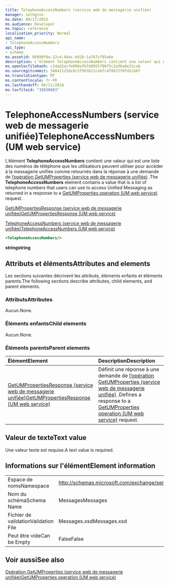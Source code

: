 ```yaml
---
title: TelephoneAccessNumbers (service web de messagerie unifiée)
manager: sethgros
ms.date: 09/17/2015
ms.audience: Developer
ms.topic: reference
localization_priority: Normal
api_name:
- TelephoneAccessNumbers
api_type:
- schema
ms.assetid: b8990f8a-12c4-4dac-b426-1a767cf95a6e
description: L’élément TelephoneAccessNumbers contient une valeur qui est une liste des numéros de téléphone que les utilisateurs peuvent utiliser pour accéder à la messagerie unifiée renvoyé en réponse à une demande (service web de messagerie unifiée) d’opération GetUMProperties.
ms.openlocfilehash: c14ad2acfe860afbfdd95570075c2a36a8e21cab
ms.sourcegitcommit: 34041125dc8c5f993b21cebfc4f8b72f0fd2cb6f
ms.translationtype: MT
ms.contentlocale: fr-FR
ms.lasthandoff: 06/11/2018
ms.locfileid: "19838683"
---
```

# <a name="telephoneaccessnumbers-um-web-service"></a><span data-ttu-id="4043d-103">TelephoneAccessNumbers (service web de messagerie unifiée)</span><span class="sxs-lookup"><span data-stu-id="4043d-103">TelephoneAccessNumbers (UM web service)</span></span>

<span data-ttu-id="4043d-104">L’élément **TelephoneAccessNumbers** contient une valeur qui est une liste des numéros de téléphone que les utilisateurs peuvent utiliser pour accéder à la messagerie unifiée comme retournés dans la réponse à une demande de [l’opération GetUMProperties (service web de messagerie unifiée)](getumproperties-operation-um-web-service.md) .</span><span class="sxs-lookup"><span data-stu-id="4043d-104">The **TelephoneAccessNumbers** element contains a value that is a list of telephone numbers that users can use to access Unified Messaging as returned in a response to a [GetUMProperties operation (UM web service)](getumproperties-operation-um-web-service.md) request.</span></span> 
  
[<span data-ttu-id="4043d-105">GetUMPropertiesResponse (service web de messagerie unifiée)</span><span class="sxs-lookup"><span data-stu-id="4043d-105">GetUMPropertiesResponse (UM web service)</span></span>](getumpropertiesresponse-um-web-service.md)
  
[<span data-ttu-id="4043d-106">TelephoneAccessNumbers (service web de messagerie unifiée)</span><span class="sxs-lookup"><span data-stu-id="4043d-106">TelephoneAccessNumbers (UM web service)</span></span>](telephoneaccessnumbers-um-web-service.md)
  
```xml
<TelephoneAccessNumbers/>
```

 <span data-ttu-id="4043d-107">**string**</span><span class="sxs-lookup"><span data-stu-id="4043d-107">**string**</span></span>
## <a name="attributes-and-elements"></a><span data-ttu-id="4043d-108">Attributs et éléments</span><span class="sxs-lookup"><span data-stu-id="4043d-108">Attributes and elements</span></span>

<span data-ttu-id="4043d-109">Les sections suivantes décrivent les attributs, éléments enfants et éléments parents.</span><span class="sxs-lookup"><span data-stu-id="4043d-109">The following sections describe attributes, child elements, and parent elements.</span></span>
  
### <a name="attributes"></a><span data-ttu-id="4043d-110">Attributs</span><span class="sxs-lookup"><span data-stu-id="4043d-110">Attributes</span></span>

<span data-ttu-id="4043d-111">Aucun.</span><span class="sxs-lookup"><span data-stu-id="4043d-111">None.</span></span>
  
### <a name="child-elements"></a><span data-ttu-id="4043d-112">Éléments enfants</span><span class="sxs-lookup"><span data-stu-id="4043d-112">Child elements</span></span>

<span data-ttu-id="4043d-113">Aucun.</span><span class="sxs-lookup"><span data-stu-id="4043d-113">None.</span></span>
  
### <a name="parent-elements"></a><span data-ttu-id="4043d-114">Éléments parents</span><span class="sxs-lookup"><span data-stu-id="4043d-114">Parent elements</span></span>

|<span data-ttu-id="4043d-115">**Élément**</span><span class="sxs-lookup"><span data-stu-id="4043d-115">**Element**</span></span>|<span data-ttu-id="4043d-116">**Description**</span><span class="sxs-lookup"><span data-stu-id="4043d-116">**Description**</span></span>|
|:-----|:-----|
|[<span data-ttu-id="4043d-117">GetUMPropertiesResponse (service web de messagerie unifiée)</span><span class="sxs-lookup"><span data-stu-id="4043d-117">GetUMPropertiesResponse (UM web service)</span></span>](getumpropertiesresponse-um-web-service.md) <br/> |<span data-ttu-id="4043d-118">Définit une réponse à une demande de [l’opération GetUMProperties (service web de messagerie unifiée)](getumproperties-operation-um-web-service.md) .</span><span class="sxs-lookup"><span data-stu-id="4043d-118">Defines a response to a [GetUMProperties operation (UM web service)](getumproperties-operation-um-web-service.md) request.</span></span>  <br/> |
   
## <a name="text-value"></a><span data-ttu-id="4043d-119">Valeur de texte</span><span class="sxs-lookup"><span data-stu-id="4043d-119">Text value</span></span>

<span data-ttu-id="4043d-120">Une valeur texte est requise.</span><span class="sxs-lookup"><span data-stu-id="4043d-120">A text value is required.</span></span>
  
## <a name="element-information"></a><span data-ttu-id="4043d-121">Informations sur l'élément</span><span class="sxs-lookup"><span data-stu-id="4043d-121">Element information</span></span>

|||
|:-----|:-----|
|<span data-ttu-id="4043d-122">Espace de noms</span><span class="sxs-lookup"><span data-stu-id="4043d-122">Namespace</span></span>  <br/> |http://schemas.microsoft.com/exchange/services/2006/messages  <br/> |
|<span data-ttu-id="4043d-123">Nom du schéma</span><span class="sxs-lookup"><span data-stu-id="4043d-123">Schema Name</span></span>  <br/> |<span data-ttu-id="4043d-124">Messages</span><span class="sxs-lookup"><span data-stu-id="4043d-124">Messages</span></span>  <br/> |
|<span data-ttu-id="4043d-125">Fichier de validation</span><span class="sxs-lookup"><span data-stu-id="4043d-125">Validation File</span></span>  <br/> |<span data-ttu-id="4043d-126">Messages.xsd</span><span class="sxs-lookup"><span data-stu-id="4043d-126">Messages.xsd</span></span>  <br/> |
|<span data-ttu-id="4043d-127">Peut être vide</span><span class="sxs-lookup"><span data-stu-id="4043d-127">Can be Empty</span></span>  <br/> |<span data-ttu-id="4043d-128">False</span><span class="sxs-lookup"><span data-stu-id="4043d-128">False</span></span>  <br/> |
   
## <a name="see-also"></a><span data-ttu-id="4043d-129">Voir aussi</span><span class="sxs-lookup"><span data-stu-id="4043d-129">See also</span></span>



[<span data-ttu-id="4043d-130">Opération GetUMProperties (service web de messagerie unifiée)</span><span class="sxs-lookup"><span data-stu-id="4043d-130">GetUMProperties operation (UM web service)</span></span>](getumproperties-operation-um-web-service.md)


